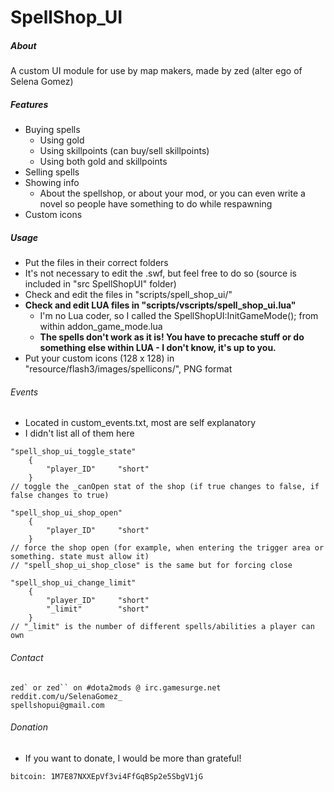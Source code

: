 # SpellShop_UI


##### About

A custom UI module for use by map makers, made by zed (alter ego of Selena Gomez)

##### Features

* Buying spells
  * Using gold
  * Using skillpoints (can buy/sell skillpoints)
  * Using both gold and skillpoints
* Selling spells
* Showing info
  * About the spellshop, or about your mod, or you can even write a novel so people have something to do while respawning
* Custom icons

##### Usage

* Put the files in their correct folders
* It's not necessary to edit the .swf, but feel free to do so (source is included in "src SpellShopUI" folder)
* Check and edit the files in "scripts/spell_shop_ui/"
* **Check and edit LUA files in "scripts/vscripts/spell_shop_ui.lua"**
  * I'm no Lua coder, so I called the SpellShopUI:InitGameMode(); from within addon_game_mode.lua
  * **The spells don't work as it is! You have to precache stuff or do something else within LUA - I don't know, it's up to you.**
* Put your custom icons (128 x 128) in "resource/flash3/images/spellicons/", PNG format

###### Events

* Located in custom_events.txt, most are self explanatory
* I didn't list all of them here

```
"spell_shop_ui_toggle_state"
	{
		"player_ID"		"short"
	}
// toggle the _canOpen stat of the shop (if true changes to false, if false changes to true)

"spell_shop_ui_shop_open"
	{
		"player_ID"		"short"
	}
// force the shop open (for example, when entering the trigger area or something. state must allow it)
// "spell_shop_ui_shop_close" is the same but for forcing close

"spell_shop_ui_change_limit"
	{
		"player_ID"		"short"
		"_limit"		"short"
	}
// "_limit" is the number of different spells/abilities a player can own
```

###### Contact

```
zed` or zed`` on #dota2mods @ irc.gamesurge.net
reddit.com/u/SelenaGomez_
spellshopui@gmail.com
```

###### Donation

* If you want to donate, I would be more than grateful! 
```
bitcoin: 1M7E87NXXEpVf3vi4FfGqBSp2e5SbgV1jG
```
